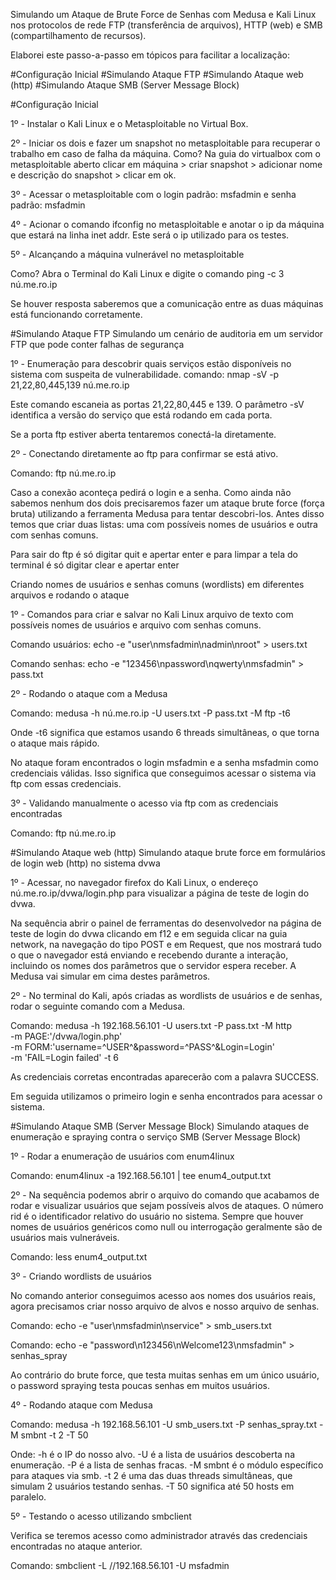 
Simulando um Ataque de Brute Force de Senhas com Medusa e Kali Linux nos protocolos de rede FTP (transferência de arquivos), HTTP (web) e SMB (compartilhamento de recursos).

Elaborei este passo-a-passo em tópicos para facilitar a localização:

#Configuração Inicial
#Simulando Ataque FTP
#Simulando Ataque web (http)
#Simulando Ataque SMB (Server Message Block)


#Configuração Inicial

1º - Instalar o Kali Linux e o Metasploitable no Virtual Box.

2º - Iniciar os dois e fazer um snapshot no metasploitable para recuperar o trabalho em caso de falha da máquina. 
Como? Na guia do virtualbox com o metasploitable aberto clicar em máquina > criar snapshot > adicionar nome e descrição do snapshot > clicar em ok.

3º - Acessar o metasploitable com o login padrão: msfadmin e senha padrão: msfadmin

4º - Acionar o comando ifconfig no metasploitable e anotar o ip da máquina que estará na linha inet addr. Este será o ip utilizado para os testes. 

5º - Alcançando a máquina vulnerável no metasploitable

Como? Abra o Terminal do Kali Linux e digite o comando ping -c 3 nú.me.ro.ip

Se houver resposta saberemos que a comunicação entre as duas máquinas está funcionando corretamente.


#Simulando Ataque FTP
Simulando um cenário de auditoria em um servidor FTP que pode conter falhas de segurança

1º - Enumeração para descobrir quais serviços estão disponíveis no sistema com suspeita de vulnerabilidade. 
comando: nmap -sV -p 21,22,80,445,139 nú.me.ro.ip 

Este comando escaneia as portas 21,22,80,445 e 139. O parâmetro -sV identifica a versão do serviço que está rodando em cada porta.

Se a porta ftp estiver aberta tentaremos conectá-la diretamente.

2º - Conectando diretamente ao ftp para confirmar se está ativo.

Comando: ftp nú.me.ro.ip

Caso a conexão aconteça pedirá o login e a senha. Como ainda não sabemos nenhum dos dois precisaremos fazer um ataque brute force (força bruta) utilizando a ferramenta Medusa para tentar descobri-los. Antes disso temos que criar duas listas: uma com possíveis nomes de usuários e outra com senhas comuns. 

Para sair do ftp é só digitar quit e apertar enter e para limpar a tela do terminal é só digitar clear e apertar enter


Criando nomes de usuários e senhas comuns (wordlists) em diferentes arquivos e rodando o ataque

1º - Comandos para criar e salvar no Kali Linux arquivo de texto com possíveis nomes de usuários e arquivo com senhas comuns.

Comando usuários: echo -e "user\nmsfadmin\nadmin\nroot" > users.txt  

Comando senhas: echo -e "123456\npassword\nqwerty\nmsfadmin" > pass.txt

2º - Rodando o ataque com a Medusa

Comando: medusa -h nú.me.ro.ip -U users.txt -P pass.txt -M ftp -t6 

Onde -t6 significa que estamos usando 6 threads simultâneas, o que torna o ataque mais rápido.

No ataque foram encontrados o login msfadmin e a senha msfadmin como credenciais válidas. Isso significa que conseguimos acessar o sistema via ftp com essas credenciais. 

3º - Validando manualmente o acesso via ftp com as credenciais encontradas 

Comando: ftp nú.me.ro.ip

#Simulando Ataque web (http)
Simulando ataque brute force em formulários de login web (http) no sistema dvwa

1º - Acessar, no navegador firefox do Kali Linux, o endereço nú.me.ro.ip/dvwa/login.php para visualizar a página de teste de login do dvwa. 

Na sequência abrir o painel de ferramentas do desenvolvedor na página de teste de login do dvwa clicando em f12 e em seguida clicar na guia network, na navegação do tipo POST e em Request, que nos mostrará tudo o que o navegador está enviando e recebendo durante a interação, incluindo os nomes dos parâmetros que o servidor espera receber. A Medusa vai simular em cima destes parâmetros.

2º - No terminal do Kali, após criadas as wordlists de usuários e de senhas, rodar o seguinte comando com a Medusa.

Comando: medusa -h 192.168.56.101 -U users.txt -P pass.txt -M http \
-m PAGE:'/dvwa/login.php' \
-m FORM:'username=^USER^&password=^PASS^&Login=Login' \
-m 'FAIL=Login failed' -t 6

As credenciais corretas encontradas aparecerão com a palavra SUCCESS.

Em seguida utilizamos o primeiro login e senha encontrados para acessar o sistema.

#Simulando Ataque SMB (Server Message Block)
Simulando ataques de enumeração e spraying contra o serviço SMB (Server Message Block)

1º - Rodar a enumeração de usuários com enum4linux

Comando: enum4linux -a 192.168.56.101 | tee enum4_output.txt 

2º - Na sequência podemos abrir o arquivo do comando que acabamos de rodar e visualizar usuários que sejam possíveis alvos de ataques. O número rid é o identificador relativo do usuário no sistema. Sempre que houver nomes de usuários genéricos como null ou interrogação geralmente são de usuários mais vulneráveis. 

Comando: less enum4_output.txt

3º - Criando wordlists de usuários

No comando anterior conseguimos acesso aos nomes dos usuários reais, agora precisamos criar nosso arquivo de alvos e nosso arquivo de senhas. 

Comando: echo -e "user\nmsfadmin\nservice" > smb_users.txt

Comando: echo -e "password\n123456\nWelcome123\nmsfadmin" > senhas_spray

Ao contrário do brute force, que testa muitas senhas em um único usuário, o password spraying testa poucas senhas em muitos usuários.  

4º - Rodando ataque com Medusa

Comando: medusa -h 192.168.56.101 -U smb_users.txt -P senhas_spray.txt -M smbnt -t 2 -T 50  

Onde: 
-h é o IP do nosso alvo.
-U é a lista de usuários descoberta na enumeração.
-P é a lista de senhas fracas.
-M smbnt é o módulo específico para ataques via smb.
-t 2 é uma das duas threads simultâneas, que simulam 2 usuários testando senhas.
-T 50 significa até 50 hosts em paralelo.

5º - Testando o acesso utilizando smbclient

Verifica se teremos acesso como administrador através das credenciais encontradas no ataque anterior.

Comando: smbclient -L //192.168.56.101 -U msfadmin 


